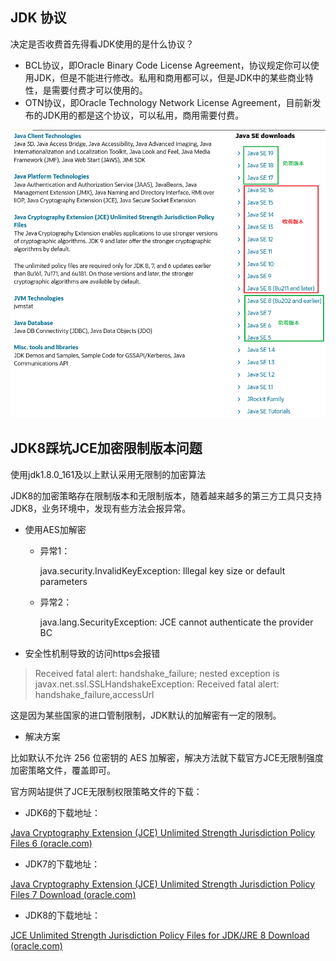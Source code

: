 ## JDK 协议

决定是否收费首先得看JDK使用的是什么协议？

- BCL协议，即Oracle Binary Code License Agreement，协议规定你可以使用JDK，但是不能进行修改。私用和商用都可以，但是JDK中的某些商业特性，是需要付费才可以使用的。
- OTN协议，即Oracle Technology Network License Agreement，目前新发布的JDK用的都是这个协议，可以私用，商用需要付费。



![img](img\911d6a7f56bafa908cd87ea1698eba1e.png)

## JDK8踩坑JCE加密限制版本问题

使用jdk1.8.0_161及以上默认采用无限制的加密算法



JDK8的加密策略存在限制版本和无限制版本，随着越来越多的第三方工具只支持 JDK8，业务环境中，发现有些方法会报异常。

- 使用AES加解密

  - 异常1：

    java.security.InvalidKeyException: Illegal key size or default parameters

  - 异常2：

    java.lang.SecurityException: JCE cannot authenticate the provider BC



- 安全性机制导致的访问https会报错

> Received fatal alert: handshake_failure; nested exception is javax.net.ssl.SSLHandshakeException:
> Received fatal alert: handshake_failure,accessUrl

这是因为某些国家的进口管制限制，JDK默认的加解密有一定的限制。



- 解决方案

比如默认不允许 256 位密钥的 AES 加解密，解决方法就下载官方JCE无限制强度加密策略文件，覆盖即可。

官方网站提供了JCE无限制权限策略文件的下载：

- JDK6的下载地址：

[Java Cryptography Extension (JCE) Unlimited Strength Jurisdiction Policy Files 6 (oracle.com)](https://www.oracle.com/java/technologies/jce-6-download.html)

- JDK7的下载地址：

[Java Cryptography Extension (JCE) Unlimited Strength Jurisdiction Policy Files 7 Download (oracle.com)](https://www.oracle.com/java/technologies/javase-jce7-downloads.html)

- JDK8的下载地址：

[JCE Unlimited Strength Jurisdiction Policy Files for JDK/JRE 8 Download (oracle.com)](https://www.oracle.com/java/technologies/javase-jce8-downloads.html)



